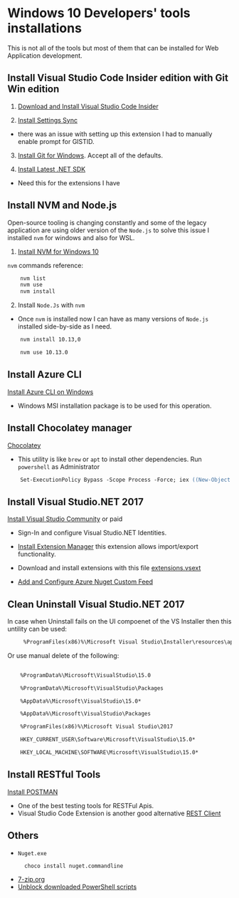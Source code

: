 # Windows 10 Developers' tools installations

This is not all of the tools but most of them that can be installed for Web Application development.

## Install Visual Studio Code Insider edition with Git Win edition

1. [Download and Install Visual Studio Code Insider](https://code.visualstudio.com/docs/?dv=win&build=insiders)

2. [Install Settings Sync](https://marketplace.visualstudio.com/items?itemName=Shan.code-settings-sync)
 - there was an issue with setting up this extension I had to manually enable prompt for GISTID.

3. [Install Git for Windows](https://git-scm.com/download/win). Accept all of the defaults.

4. [Install Latest .NET SDK](https://dotnet.microsoft.com/download)
 - Need this for the extensions I have

## Install NVM and Node.js
Open-source tooling is changing constantly and some of the legacy application are using older version of the `Node.js` to solve this issue I installed `nvm` for windows and also for WSL.

1. [Install NVM for Windows 10](https://github.com/coreybutler/nvm-windows/releases)

`nvm` commands reference:
``` cmd
    nvm list
    nvm use
    nvm install
```

2. Install `Node.Js` with `nvm`

- Once `nvm` is installed now I can have as many versions of `Node.js` installed side-by-side as I need.

```cmd
    nvm install 10.13,0

    nvm use 10.13.0
```
## Install Azure CLI

[Install Azure CLI on Windows](https://docs.microsoft.com/en-us/cli/azure/install-azure-cli-windows?view=azure-cli-latest)

- Windows MSI installation package is to be used for this operation.

## Install Chocolatey manager

[Chocolatey](https://chocolatey.org/install)

- This utility is like `brew` or `apt` to install other dependencies.
  Run `powershell` as Administrator

```ps
    Set-ExecutionPolicy Bypass -Scope Process -Force; iex ((New-Object System.Net.WebClient).DownloadString('https://chocolatey.org/install.ps1'))
```

## Install Visual Studio.NET 2017

[Install Visual Studio Community](https://visualstudio.microsoft.com/thank-you-downloading-visual-studio/?sku=Community&rel=15) or paid

- Sign-In and configure Visual Studio.NET Identities.

- [Install Extension Manager](https://marketplace.visualstudio.com/items?itemName=MadsKristensen.ExtensionManager) this extension allows import/export functionality.

- Download and install extensions with this file [extensions.vsext](https://gist.githubusercontent.com/kdcllc/23670c0a73de3ae880bbb2dc969e2356/raw/d614cdfec60cdb0f41893e1daace7122f327116f/extensions.vsext)

- [Add and Configure Azure Nuget Custom Feed](./azure-nuget-feed.md)

## Clean Uninstall Visual Studio.NET 2017

In case when Uninstall fails on the UI compoenet of the VS Installer then this untility can be used:

```cmd
     %ProgramFiles(x86)%\Microsoft Visual Studio\Installer\resources\app\layout\installcleanup.exe
```
Or use manual delete of the following:

```txt
    
    %ProgramData%\Microsoft\VisualStudio\15.0

    %ProgramData%\Microsoft\VisualStudio\Packages

    %AppData%\Microsoft\VisualStudio\15.0*

    %AppData%\Microsoft\VisualStudio\Packages

    %ProgramFiles(x86)%\Microsoft Visual Studio\2017

    HKEY_CURRENT_USER\Software\Microsoft\VisualStudio\15.0*

    HKEY_LOCAL_MACHINE\SOFTWARE\Microsoft\VisualStudio\15.0*
```

## Install RESTful Tools

[Install POSTMAN](https://www.getpostman.com/download?platform=win64)

- One of the best testing tools for RESTFul Apis.
- Visual Studio Code Extension is another good alternative [REST Client](https://github.com/Huachao/vscode-restclient)


## Others

- `Nuget.exe`
  ```cmd
    choco install nuget.commandline
  ```
- [7-zip.org](https://www.7-zip.org/download.html)
- [Unblock downloaded PowerShell scripts](https://social.technet.microsoft.com/wiki/contents/articles/38496.unblock-downloaded-powershell-scripts.aspx?Redirected=true)